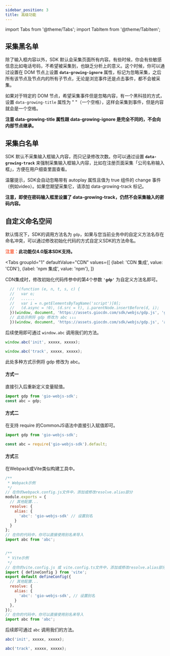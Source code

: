 ```yaml
---
sidebar_position: 3
title: 高级功能
---
```


import Tabs from '@theme/Tabs';
import TabItem from '@theme/TabItem';

## 采集黑名单

除了输入框内容以外，SDK 默认会采集页面所有内容。有些时候，你会有些敏感信息比如电话号码，不希望被采集到，也缺乏分析上的意义。这个时候，你可以通过设置在 DOM 节点上设置 **`data-growing-ignore`** 属性，标记为忽略采集，之后所有该节点及节点内的所有子节点，无论是浏览事件还是点击事件，都不会被采集。

如果对于特定的 DOM 节点，希望采集事件但是忽略内容，有一个黑科技的方式，设置 `data-growing-title` 属性为 " "（一个空格），这样会采集到事件，但是内容就会是一个空格。

**注意 data-growing-title 属性跟 data-growing-ignore 是完全不同的，不会向内部节点继承。**

## 采集白名单

SDK 默认不采集输入框输入内容，而只记录修改次数。你可以通过设置 **`data-growing-track`** 来强制采集输入框输入内容，比如在注册页面采集「公司名称输入框」，方便在用户细查里面查看。

温馨提示，SDK会自动忽略带有 autoplay 属性且值为 true 组件的 change 事件（例如video）。如果您期望采集它，请添加 data-growing-track 标记。

**注意，即使在密码输入框里设置了 data-growing-track，仍然不会采集输入的密码内容。**

## 自定义命名空间

默认情况下，SDK的调用方法名为 `gdp`，如果与您当前业务中的自定义方法名存在命名冲突，可以通过修改初始化代码的方式自定义SDK的方法命名。

**<font color="#FC5F3A">注意：</font>此功能仅4.0版本SDK支持。**

<Tabs
groupId="1"
defaultValue="CDN"
values={[
{label: 'CDN 集成', value: 'CDN'},
{label: 'npm 集成', value: 'npm'},
]}
>
<TabItem value="CDN">

CDN集成时，修改初始化代码传参中的第4个参数 **`'gdp'`** 为自定义方法名即可。

```js
  // !(function (e, n, t, s, c) {
  //   var o;
  //   ......
  //   var i = n.getElementsByTagName('script')[0];
  //   (d.async = !0), (d.src = t), i.parentNode.insertBefore(d, i);
  })(window, document, 'https://assets.giocdn.com/sdk/webjs/gdp.js', 'gdp');
  // 此处示例将 gdp 修改为 abc ↓↓↓
  })(window, document, 'https://assets.giocdn.com/sdk/webjs/gdp.js', 'abc');
```

后续使用即可通过 `window.abc` 调用我们的方法。

```js
window.abc('init', xxxxx, xxxxx);

window.abc('track', xxxxx, xxxxx);
```

</TabItem>
<TabItem value="npm">

此处多种方式示例将 gdp 修改为 abc。

#### 方式一

直接引入后重新定义变量赋值。

```js
import gdp from 'gio-webjs-sdk';
const abc = gdp;
```

#### 方式二

在支持 require 的CommonJS语法中直接引入赋值即可。

```js
import gdp from 'gio-webjs-sdk';

const abc = require('gio-webjs-sdk').default;
```

#### 方式三

在Webpack或Vite类似构建工具中。

```js
/**
 * Webpack示例
 */
// 在你的webpack.config.js文件中，添加或修改resolve.alias部分
module.exports = {
  // 其他配置...
  resolve: {
    alias: {
      'abc': 'gio-webjs-sdk' // 设置别名
    }
  }
};
// 在你的代码中，你可以直接使用别名来导入
import abc from 'abc';


/**
 * Vite示例
 */
// 在你的vite.config.js 或 vite.config.ts文件中，添加或修改resolve.alias部分
import { defineConfig } from 'vite';
export default defineConfig({
  // 其他配置...
  resolve: {
    alias: {
      'abc': 'gio-webjs-sdk', // 设置别名
    }
  },
});
// 在你的代码中，你可以直接使用别名来导入
import abc from 'abc';
```

后续即可通过 `abc` 调用我们的方法。

```js
abc('init', xxxxx, xxxxx);

abc('track', xxxxx, xxxxx);
```

</TabItem>
</Tabs>
